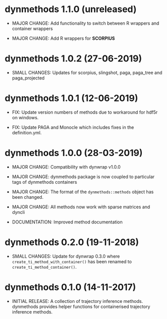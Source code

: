 # dynmethods 1.1.0 (unreleased)

* MAJOR CHANGE: Add functionality to switch between R wrappers and container wrappers

* MAJOR CHANGE: Add R wrappers for **SCORPIUS**

# dynmethods 1.0.2 (27-06-2019)

* SMALL CHANGES: Updates for scorpius, slingshot, paga, paga_tree and paga_projected

# dynmethods 1.0.1 (12-06-2019)

* FIX: Update version numbers of methods due to workaround for hdf5r on windows.

* FIX: Update PAGA and Monocle which includes fixes in the definition.yml.

# dynmethods 1.0.0 (28-03-2019)

* MAJOR CHANGE: Compatibility with dynwrap v1.0.0

* MAJOR CHANGE: dynmethods package is now coupled to particular tags of dynmethods containers

* MAJOR CHANGE: The format of the `dynmethods::methods` object has been changed.

* MAJOR CHANGE: All methods now work with sparse matrices and dyncli

* DOCUMENTATION: Improved method documentation

# dynmethods 0.2.0 (19-11-2018)

* SMALL CHANGES: Update for dynwrap 0.3.0 where `create_ti_method_with_container()`
  has been renamed to `create_ti_method_container()`.
  
# dynmethods 0.1.0 (14-11-2017)

* INITIAL RELEASE: A collection of trajectory inference methods.
  dynmethods provides helper functions for containerised trajectory inference methods.
